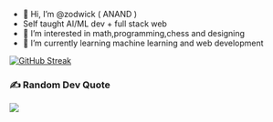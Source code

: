 - 👋 Hi, I’m @zodwick  ( ANAND )
-  Self taught AI/ML dev + full stack web
- 👀 I’m interested in math,programming,chess and designing
- 🌱 I’m currently learning machine learning and web development

[![GitHub Streak](http://github-readme-streak-stats.herokuapp.com?user=zodwick&theme=github-dark-blue&hide_border=true&background=45%2C091D42%2C150F27)](https://git.io/streak-stats)

### ✍️ Random Dev Quote
![](https://quotes-github-readme.vercel.app/api?type=horizontal&theme=algolia)
